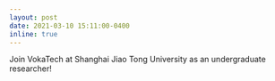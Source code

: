 ```yaml
---
layout: post
date: 2021-03-10 15:11:00-0400
inline: true
---
```


Join VokaTech at Shanghai Jiao Tong University as an undergraduate researcher!

